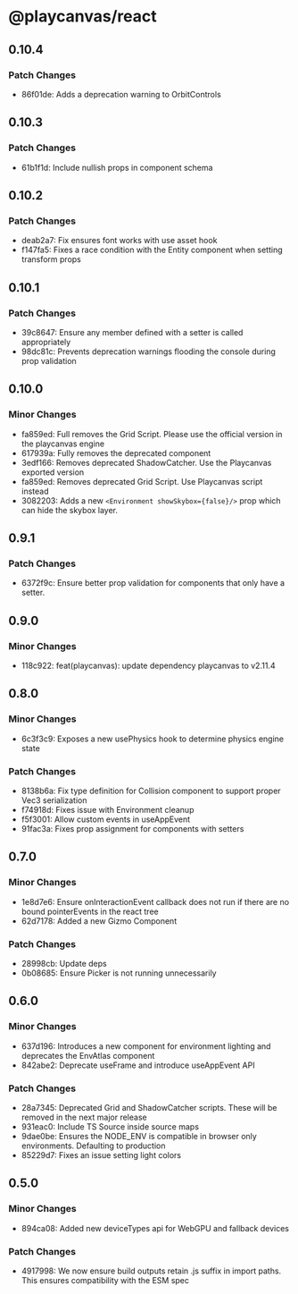 # @playcanvas/react

## 0.10.4

### Patch Changes

- 86f01de: Adds a deprecation warning to OrbitControls

## 0.10.3

### Patch Changes

- 61b1f1d: Include nullish props in component schema

## 0.10.2

### Patch Changes

- deab2a7: Fix ensures font works with use asset hook
- f147fa5: Fixes a race condition with the Entity component when setting transform props

## 0.10.1

### Patch Changes

- 39c8647: Ensure any member defined with a setter is called appropriately
- 98dc81c: Prevents deprecation warnings flooding the console during prop validation

## 0.10.0

### Minor Changes

- fa859ed: Full removes the Grid Script. Please use the official version in the playcanvas engine
- 617939a: Fully removes the deprecated <EnvAtlas/> component
- 3edf166: Removes deprecated ShadowCatcher. Use the Playcanvas exported version
- fa859ed: Removes deprecated Grid Script. Use Playcanvas script instead
- 3082203: Adds a new `<Environment showSkybox={false}/>` prop which can hide the skybox layer.

## 0.9.1

### Patch Changes

- 6372f9c: Ensure better prop validation for components that only have a setter.

## 0.9.0

### Minor Changes

- 118c922: feat(playcanvas): update dependency playcanvas to v2.11.4

## 0.8.0

### Minor Changes

- 6c3f3c9: Exposes a new usePhysics hook to determine physics engine state

### Patch Changes

- 8138b6a: Fix type definition for Collision component to support proper Vec3 serialization
- f74918d: Fixes issue with Environment cleanup
- f5f3001: Allow custom events in useAppEvent
- 91fac3a: Fixes prop assignment for components with setters

## 0.7.0

### Minor Changes

- 1e8d7e6: Ensure onInteractionEvent callback does not run if there are no bound pointerEvents in the react tree
- 62d7178: Added a new Gizmo Component

### Patch Changes

- 28998cb: Update deps
- 0b08685: Ensure Picker is not running unnecessarily

## 0.6.0

### Minor Changes

- 637d196: Introduces a new <Environment/> component for environment lighting and deprecates the EnvAtlas component
- 842abe2: Deprecate useFrame and introduce useAppEvent API

### Patch Changes

- 28a7345: Deprecated Grid and ShadowCatcher scripts. These will be removed in the next major release
- 931eac0: Include TS Source inside source maps
- 9dae0be: Ensures the NODE_ENV is compatible in browser only environments. Defaulting to production
- 85229d7: Fixes an issue setting light colors

## 0.5.0

### Minor Changes

- 894ca08: Added new deviceTypes api for WebGPU and fallback devices

### Patch Changes

- 4917998: We now ensure build outputs retain .js suffix in import paths. This ensures compatibility with the ESM spec
